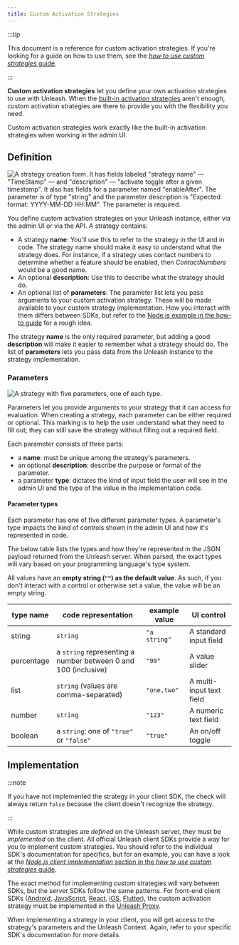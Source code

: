```yaml
---
title: Custom Activation Strategies
---
```


:::tip

This document is a reference for custom activation strategies. If you're looking for a guide on how to use them, see the [_how to use custom strategies_ guide](../how-to/how-to-use-custom-strategies.md).

:::

**Custom activation strategies** let you define your own activation strategies to use with Unleash. When the [built-in activation strategies](../reference/activation-strategies.md) aren't enough, custom activation strategies are there to provide you with the flexibility you need.

Custom activation strategies work exactly like the built-in activation strategies when working in the admin UI.

## Definition

![A strategy creation form. It has fields labeled "strategy name" — "TimeStamp" — and "description" — "activate toggle after a given timestamp". It also has fields for a parameter named "enableAfter". The parameter is of type "string" and the parameter description is "Expected format: YYYY-MM-DD HH:MM". The parameter is required.](/img/timestamp_create_strategy.png)

You define custom activation strategies on your Unleash instance, either via the admin UI or via the API. A strategy contains:

- A strategy **name**: You'll use this to refer to the strategy in the UI and in code. The strategy name should make it easy to understand what the strategy does. For instance, if a strategy uses contact numbers to determine whether a feature should be enabled, then _ContactNumbers_ would be a good name.
- An optional **description**: Use this to describe what the strategy should do.
- An optional list of **parameters**: The parameter list lets you pass arguments to your custom activation strategy. These will be made available to your custom strategy implementation. How you interact with them differs between SDKs, but refer to the [Node.js example in the how-to guide](../how-to/how-to-use-custom-strategies.md) for a rough idea.

The strategy **name** is the only required parameter, but adding a good **description** will make it easier to remember what a strategy should do. The list of **parameters** lets you pass data from the Unleash instance to the strategy implementation.

### Parameters

![A strategy with five parameters, one of each type.](/img/strategy-parameters-ui-controls.png)

Parameters let you provide arguments to your strategy that it can access for evaluation. When creating a strategy, each parameter can be either required or optional. This marking is to help the user understand what they need to fill out; they can still save the strategy without filling out a required field.

Each parameter consists of three parts:

- a **name**: must be unique among the strategy's parameters.
- an optional **description**: describe the purpose or format of the parameter.
- a parameter **type**: dictates the kind of input field the user will see in the admin UI and the type of the value in the implementation code.

#### Parameter types

Each parameter has one of five different parameter types. A parameter's type impacts the kind of controls shown in the admin UI and how it's represented in code.

The below table lists the types and how they're represented in the JSON payload returned from the Unleash server. When parsed, the exact types will vary based on your programming language's type system.

All values have an **empty string (`""`) as the default value**. As such, if you don't interact with a control or otherwise set a value, the value will be an empty string.

| type name | code representation | example value | UI control |
| --- | --- | --- | --- |
| string | `string` | `"a string"` | A standard input field |
| percentage | a `string` representing a number between 0 and 100 (inclusive) | `"99"` | A value slider |
| list | `string` (values are comma-separated) | `"one,two"` | A multi-input text field |
| number | `string` | `"123"` | A numeric text field |
| boolean | a `string`: one of `"true"` or `"false"` | `"true"` | An on/off toggle |

## Implementation

:::note

If you have not implemented the strategy in your client SDK, the check will always return `false` because the client doesn't recognize the strategy.

:::

While custom strategies are _defined_ on the Unleash server, they must be _implemented_ on the client. All official Unleash client SDKs provide a way for you to implement custom strategies. You should refer to the individual SDK's documentation for specifics, but for an example, you can have a look at the [_Node.js client implementation_ section in the _how to use custom strategies_ guide](../how-to/how-to-use-custom-strategies.md#step-3-a).

The exact method for implementing custom strategies will vary between SDKs, but the server SDKs follow the same patterns. For front-end client SDKs ([Android](../reference/sdks/android-proxy.md), [JavaScript](../reference/sdks/javascript-browser.md), [React](../reference/sdks/react.md), [iOS](../reference/sdks/ios-proxy.md), [Flutter](../reference/sdks/flutter-proxy.md)), the custom activation strategy must be implemented in the [Unleash Proxy](../reference/unleash-proxy.md).

When implementing a strategy in your client, you will get access to the strategy's parameters and the Unleash Context. Again, refer to your specific SDK's documentation for more details.

